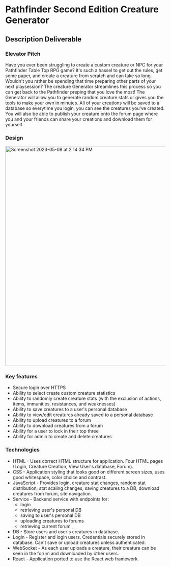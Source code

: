 # Pathfinder Second Edition Creature Generator

## Description Deliverable

### Elevator Pitch

Have you ever been struggling to create a custom creature or NPC for your Pathfinder Table Top RPG game? It's such a hassel to get out the rules, get some paper, and create a creature from scratch and can take so long. Wouldn't you rather be spending that time preparing other parts of your next playsession? The creature Generator streamlines this process so you can get back to the Pathfinder preping that you love the most! The Generator will allow you to generate random creature stats or gives you the tools to make your own in minutes. All of your creations will be saved to a database so everytime you login, you can see the creatures you've created. You will also be able to publish your creature onto the forum page where you and your friends can share your creations and download them for yourself.

### Design

<img width="688" alt="Screenshot 2023-05-08 at 2 14 34 PM" src="https://user-images.githubusercontent.com/70551937/236925207-27ef6baa-257a-4a6e-a91c-be0644be0bba.png">

### Key features

* Secure login over HTTPS
* Ability to select create custom creature statistics
* Ability to randomly create creature stats (with the exclusion of actions, items, immunities, resistances, and weaknesses)
* Ability to save creatures to a user's personal database
* Ability to view/edit creatures already saved to a personal database
* Ability to upload creatures to a forum
* Ability to download creatures from a forum
* Ability for a user to lock in their top three
* Ability for admin to create and delete creatures

### Technologies

* HTML - Uses correct HTML structure for application. Four HTML pages (Login, Creature Creation, View User's database, Forum).
* CSS - Application styling that looks good on different screen sizes, uses good whitespace, color choice and contrast.
* JavaScript - Provides login, creature stat changes, random stat distribution, stat scaling changes, saving creatures to a DB, download creatures from forum, site navigation.
* Service - Backend service with endpoints for:
  - login
  - retrieving user's personal DB
  - saving to user's personal DB
  - uploading creatures to forums
  - retrieving current forum
* DB - Store users and user's creatures in database.
* Login - Register and login users. Credentials securely stored in database. Can't save or upload creatures unless authenticated.
* WebSocket - As each user uploads a creature, their creature can be seen in the forum and downloaded by other users.
* React - Application ported to use the React web framework.

